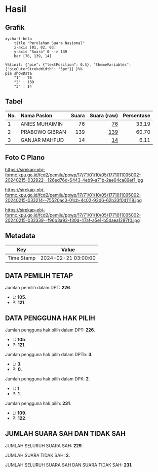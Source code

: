 # Hasil

## Grafik

```mermaid
xychart-beta
    title "Perolehan Suara Nasional"
    x-axis [01, 02, 03]
    y-axis "Suara" 0 --> 139
    bar [76, 139, 14]
```

```mermaid
%%{init: {"pie": {"textPosition": 0.5}, "themeVariables": {"pieOuterStrokeWidth": "5px"}} }%%
pie showData
    "1" : 76
    "2" : 139
    "3" : 14
```

## Tabel

| No. | Nama Paslon    | Suara | Suara (raw) | Persentase |
|:--- |:-------------- | -----:| -----------:| ----------:|
| 1   | ANIES MUHAIMIN | 76    | [76][p-1]   | 33,19      |
| 2   | PRABOWO GIBRAN | 139   | [139][p-2]  | 60,70      |
| 3   | GANJAR MAHFUD  | 14    | [14][p-3]   | 6,11       |


[p-1]: https://github.com/gigit-pemilu/pemilu-2024/blob/main/pilpres/hitung-suara/sub/17-bengkulu/sub/71-kota-bengkulu/sub/01-selebar/sub/1005-betungan/sub/002-tps/sub/paslon-1.txt
[p-2]: https://github.com/gigit-pemilu/pemilu-2024/blob/main/pilpres/hitung-suara/sub/17-bengkulu/sub/71-kota-bengkulu/sub/01-selebar/sub/1005-betungan/sub/002-tps/sub/paslon-2.txt
[p-3]: https://github.com/gigit-pemilu/pemilu-2024/blob/main/pilpres/hitung-suara/sub/17-bengkulu/sub/71-kota-bengkulu/sub/01-selebar/sub/1005-betungan/sub/002-tps/sub/paslon-3.txt

## Foto C Plano

https://sirekap-obj-formc.kpu.go.id/fcd2/pemilu/ppwp/17/71/01/10/05/1771011005002-20240215-032922--126ed76d-6443-4eb9-a71b-2ae04ca89ef1.jpg

https://sirekap-obj-formc.kpu.go.id/fcd2/pemilu/ppwp/17/71/01/10/05/1771011005002-20240215-033214--75520ac3-01cb-4c02-93d6-62b33f0d1118.jpg

https://sirekap-obj-formc.kpu.go.id/fcd2/pemilu/ppwp/17/71/01/10/05/1771011005002-20240215-033339--f96b3a93-f30d-47af-a5e1-b5daea1287f0.jpg


## Metadata

| Key        | Value               |
| ---------- | ------------------- |
| Time Stamp | 2024-02-21 03:00:00 |


## DATA PEMILIH TETAP

Jumlah pemilih dalam DPT: **226**.
 * L: **105**.
 * P: **121**.

## DATA PENGGUNA HAK PILIH

Jumlah pengguna hak pilih dalam DPT: **226**.
 * L: **105**.
 * P: **121**.

Jumlah pengguna hak pilih dalam DPTb: **3**.
 * L: **3**.
 * P: **0**.

Jumlah pengguna hak pilih dalam DPK: **2**.
 * L: **1**.
 * P: **1**.

Jumlah pengguna hak pilih: **231**.
 * L: **109**.
 * P: **122**.

## JUMLAH SUARA SAH DAN TIDAK SAH

JUMLAH SELURUH SUARA SAH: **229**.

JUMLAH SUARA TIDAK SAH: **2**.

JUMLAH SELURUH SUARA SAH DAN SUARA TIDAK SAH: **231**.


